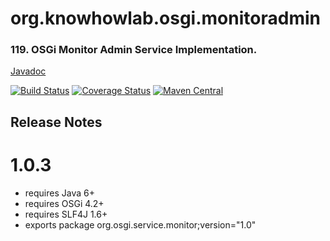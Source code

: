 org.knowhowlab.osgi.monitoradmin
==========================

### 119. OSGi Monitor Admin Service Implementation. 

[Javadoc](https://osgi.org/javadoc/r4v42/org/osgi/service/monitor/package-summary.html)

[![Build Status](https://travis-ci.org/knowhowlab/org.knowhowlab.osgi.monitoradmin.svg?branch=master)](https://travis-ci.org/knowhowlab/org.knowhowlab.osgi.monitoradmin)
[![Coverage Status](https://coveralls.io/repos/github/knowhowlab/org.knowhowlab.osgi.monitoradmin/badge.svg?branch=master)](https://coveralls.io/github/knowhowlab/org.knowhowlab.osgi.monitoradmin?branch=master)
[![Maven Central](https://maven-badges.herokuapp.com/maven-central/org.knowhowlab.osgi/monitoradmin/badge.svg?style=flat-square)](https://maven-badges.herokuapp.com/maven-central/org.knowhowlab.osgi/monitoradmin/)

## Release Notes

# 1.0.3

- requires Java 6+
- requires OSGi 4.2+
- requires SLF4J 1.6+
- exports package org.osgi.service.monitor;version="1.0" 
